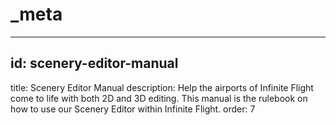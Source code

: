 # _meta

---

## id: scenery-editor-manual
title: Scenery Editor Manual
description: Help the airports of Infinite Flight come to life with both 2D and 3D editing. This manual is the rulebook on how to use our Scenery Editor within Infinite Flight.
order: 7

